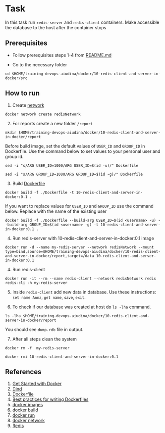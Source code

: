 # Task
In this task run `redis-server` and `redis-client` containers. Make accessible the database to the host after the container stops

## Prerequisites
- Follow prerequisites steps 1-4 from [README.md](../../README.md)

- Go to the necessary folder
```
cd $HOME/training-devops-aiudina/docker/10-redis-client-and-server-in-docker/src
```


## How to run

1. Create [network](https://docs.docker.com/engine/reference/commandline/network_create/)
```
docker network create redisNetwork
```
2. For reports create a new folder `/report` 
```
mkdir $HOME/training-devops-aiudina/docker/10-redis-client-and-server-in-docker/report
```
Before build image, set the default values of `USER_ID` and `GROUP_ID` in Dockerfile. Use the command below to set values to your personal user and group id.
```
sed -i "s/ARG USER_ID=1000/ARG USER_ID=$(id -u)/" Dockerfile
```
```
sed -i "s/ARG GROUP_ID=1000/ARG GROUP_ID=$(id -g)/" Dockerfile 
```
3. Build [Dockerfile](src/Dockerfile)
```
docker build -f ./Dockerfile -t 10-redis-client-and-server-in-docker:0.1 .
```
If you want to replace values for `USER_ID` and `GROUP_ID` use the command below. Replace <username> with the name of the existing user
```
docker build -f ./Dockerfile --build-arg USER_ID=$(id <username> -u) --build-arg GROUP_ID=$(id <username> -g) -t 10-redis-client-and-server-in-docker:0.1 .
```
4. Run redis-server with 10-redis-client-and-server-in-docker:0.1 image 
```
docker run -d --name my-redis-server --network redisNetwork --mount type=bind,source=$HOME/training-devops-aiudina/docker/10-redis-client-and-server-in-docker/report,target=/data 10-redis-client-and-server-in-docker:0.1 
```
4. Run redis-client 
```
docker run -it --rm --name redis-client --network redisNetwork redis redis-cli -h my-redis-server
```
5. Inside `redis-client` add new data in database. Use these instructions:
`set name Anna`, `get name`, `save`, `exit`.

6. To check if our database was created at host do `ls -lha` command. 
```
ls -lha $HOME/training-devops-aiudina/docker/10-redis-client-and-server-in-docker/report
```
You should see `dump.rdb` file in output. <br>

7. After all steps clean the system 
```
docker rm -f  my-redis-server
```
```
docker rmi 10-redis-client-and-server-in-docker:0.1
```

## References

 1. [Get Started with Docker](https://www.docker.com/get-started/)
 2. [Dind](https://shisho.dev/blog/posts/docker-in-docker/)
 3. [Dockerfile](https://docs.docker.com/engine/reference/builder/#:~:text=A%20Dockerfile%20is%20a%20text,can%20use%20in%20a%20Dockerfile%20.)
 4. [Best practices for writing Dockerfiles](https://docs.docker.com/develop/develop-images/dockerfile_best-practices/)
 5. [docker images](https://docs.docker.com/engine/reference/commandline/images/)
 6. [docker build](https://docs.docker.com/engine/reference/commandline/build/)
 7. [docker run](https://docs.docker.com/engine/reference/commandline/run/)
 8. [docker network](https://docs.docker.com/engine/reference/commandline/network_create/)
 9. [Redis](https://redis.io/)

